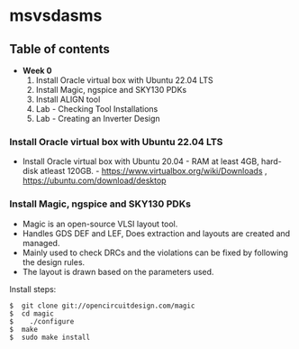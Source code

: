 # msvsdasms
## Table of contents
- <b>Week 0</b>
   1. Install Oracle virtual box with Ubuntu 22.04 LTS
   2. Install Magic, ngspice and SKY130 PDKs
   3. Install ALIGN tool
   4. Lab - Checking Tool Installations
   5. Lab - Creating an Inverter Design

###  Install Oracle virtual box with Ubuntu 22.04 LTS

- Install Oracle virtual box with Ubuntu 20.04 - RAM at least 4GB, hard-disk atleast 120GB. 
        -   https://www.virtualbox.org/wiki/Downloads , https://ubuntu.com/download/desktop

###   Install Magic, ngspice and SKY130 PDKs

- Magic is an open-source VLSI layout tool.
- Handles GDS DEF and LEF, Does extraction and layouts are created and managed.
- Mainly used to check DRCs and the violations can be fixed by following the design rules.
- The layout is drawn based on the parameters used.

Install steps:
```
$  git clone git://opencircuitdesign.com/magic
$  cd magic
$	 ./configure
$  make
$  sudo make install
```
   

